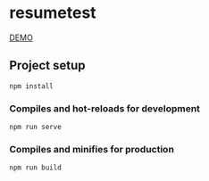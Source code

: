 # resumetest

[DEMO](https://ingridkao.github.io/resumetest/)
## Project setup
```
npm install
```

### Compiles and hot-reloads for development
```
npm run serve
```

### Compiles and minifies for production
```
npm run build
```